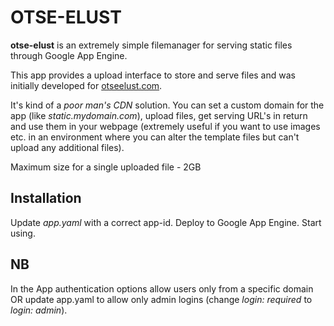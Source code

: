 OTSE-ELUST
==========

**otse-elust** is an extremely simple filemanager for serving static files through Google App Engine. 

This app provides a upload interface to store and serve files and was initially developed for [otseelust.com](http://www.otseelust.com).

It's kind of a *poor man's CDN* solution. You can set a custom domain for the app (like *static.mydomain.com*), upload files, get serving URL's in return and use them in your webpage
(extremely useful if you want to use images etc. in an environment where you can alter the template files but can't upload any additional files).

Maximum size for a single uploaded file - 2GB

Installation
----

Update *app.yaml* with a correct app-id. Deploy to Google App Engine. Start using.

NB
----

In the App authentication options allow users only from a specific domain OR update app.yaml to allow only admin logins (change *login: required* to *login: admin*).